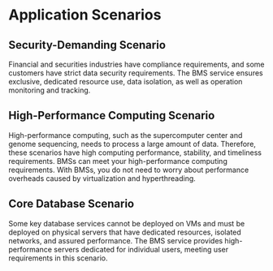 # Application Scenarios<a name="EN-US_TOPIC_0053537010"></a>

## Security-Demanding Scenario<a name="section5646132913306"></a>

Financial and securities industries have compliance requirements, and some customers have strict data security requirements. The BMS service ensures exclusive, dedicated resource use, data isolation, as well as operation monitoring and tracking.

## High-Performance Computing Scenario<a name="section8449162015320"></a>

High-performance computing, such as the supercomputer center and genome sequencing, needs to process a large amount of data. Therefore, these scenarios have high computing performance, stability, and timeliness requirements. BMSs can meet your high-performance computing requirements. With BMSs, you do not need to worry about performance overheads caused by virtualization and hyperthreading. 

## Core Database Scenario<a name="section1255682123213"></a>

Some key database services cannot be deployed on VMs and must be deployed on physical servers that have dedicated resources, isolated networks, and assured performance. The BMS service provides high-performance servers dedicated for individual users, meeting user requirements in this scenario.

